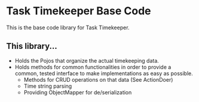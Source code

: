 # Task Timekeeper Base Code

This is the base code library for Task Timekeeper.

## This library...

 - Holds the Pojos that organize the actual timekeeping data.
 - Holds methods for common functionalities in order to provide a common, tested interface to make implementations as easy as possible.
   - Methods for CRUD operations on that data (See ActionDoer)
   - Time string parsing
   - Providing ObjectMapper for de/serialization
